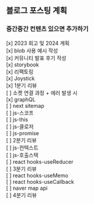## 블로그 포스팅 계획

### 중간중간 컨텐츠 있으면 추가하기

[x] 2023 회고 및 2024 계획   
[x] blob 사용 예시 작성     
[x] 커뮤니티 발표 후기 작성     
[x] storybook     
[x] 리팩토링   
[x] Joystick    
[x] 1분기 리뷰    
[ ] 소켓 연결 과정 + 에러 발생 시     
[x] graphQL    
[ ] next sitemap    
[ ] js-스코프    
[ ] js-this     
[ ] js-클로저    
[ ] js-promise    
[ ] 2분기 리뷰     
[ ] js-컨텍스트    
[ ] js-호출스택      
[ ] react hooks-useReducer    
[ ] 3분기 리뷰    
[ ] react hooks-useMemo    
[ ] react hooks-useCallback     
[ ] naver map api    
[ ] 4분기 리뷰    
